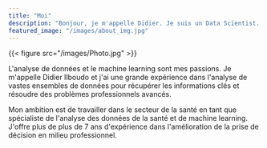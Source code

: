 ```yaml
---
title: "Moi"
description: "Bonjour, je m'appelle Didier. Je suis un Data Scientist. Mon expertise est dans l'analyse de données de la santé et la modélisation prédictive."
featured_image: "/images/about_img.jpg"
---
```


{{< figure src="/images/Photo.jpg" >}}

L'analyse de données et le machine learning sont mes passions. Je m'appelle Didier Ilboudo et j'ai une grande expérience dans l'analyse de vastes ensembles de données pour récupérer les informations clés et résoudre des problèmes professionnels avancés.

Mon ambition est de travailler dans le secteur de la santé
en tant que spécialiste de l'analyse des données de la santé et de machine learning. J'offre plus de plus de 7 ans d'expérience dans l'amélioration de la prise de décision en milieu professionnel.

